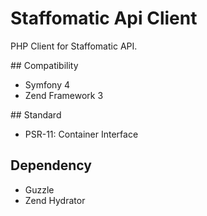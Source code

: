 # Staffomatic Api Client
PHP Client for Staffomatic API.


## Compatibility
- Symfony 4
- Zend Framework 3


## Standard
- PSR-11: Container Interface

## Dependency
- Guzzle
- Zend Hydrator

